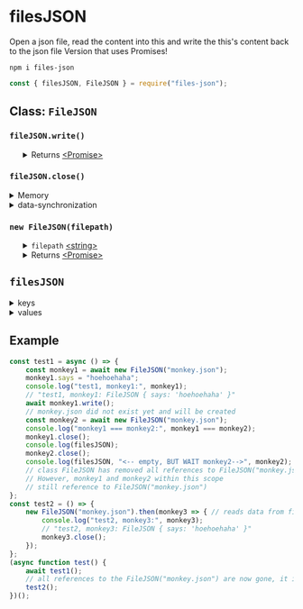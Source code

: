 # filesJSON
Open a json file, read the content into this and write the this's content back to the json file
Version that  uses Promises!
<pre><code>npm i files-json</code></pre>

```javascript
const { filesJSON, FileJSON } = require("files-json");
```
<h2>Class: <code>FileJSON</code></h2>
<h3><code>fileJSON.write()</code></h3>
<ul>
	<details>
		<summary>
			Returns <a href="https://developer.mozilla.org/en-US/docs/Web/JavaScript/Reference/Global_Objects/Promise">&lt;Promise&gt;</a>
		</summary>
		<ul>
		<details>
			<summary>
				<code>resolve</code> <a href="https://developer.mozilla.org/en-US/docs/Web/JavaScript/Reference/Global_Objects/Promise/resolve">&lt;Promise.resolve&gt;</a>
			</summary>
			<ul>
				<details>
					<summary>
						<code>err</code> <a href="https://developer.mozilla.org/en-US/docs/Web/JavaScript/Data_structures#Null_type">&lt;Null&gt;</a> | <a href="https://developer.mozilla.org/en-US/docs/Web/JavaScript/Reference/Global_Objects/Error">&lt;Error&gt;</a>
					</summary>
					Is an error in case <a href="https://nodejs.org/dist/latest-v12.x/docs/api/fs.html#fs_fs_writefile_file_data_options_callback">fs.writeFile()</a> had failed.
				</details>
			</ul>
		</details>
	</ul>
	Returns a <code>Promise</code> that can be awaited and it resolves after the content from <code>fileJSON</code> has been passed through <a href="https://developer.mozilla.org/en-US/docs/Web/JavaScript/Reference/Global_Objects/JSON/stringify">JSON.stringify()</a> and the string has been written into the json file at the <code>filepath</code>. In case the json file does not exist the file will be created. Prototype method and prototype properties will never be pasred by <a href="https://developer.mozilla.org/en-US/docs/Web/JavaScript/Reference/Global_Objects/JSON/stringify">JSON.stringify()</a> and therefore are never written into the json file. This allows developers to create a self implemented class that can extend from the <code>FilesJSON</code> class and make new methods dedicated to a particular configuration file.
	</details>
</ul>
<h3><code>fileJSON.close()</code></h3>
<details>
	<summary>Memory</summary>
	In case the <code>fileJSON</code> is not closed be aware of abundant memory usage because objects are being stored and not used. When the number of connections to a <code>fileJSON</code> at a particular <code>filepath</code> have reached 0 then the <code>fileJSON</code> will be removed from the internal <a href="https://developer.mozilla.org/en-US/docs/Web/JavaScript/Data_structures#Keyed_collections_Maps_Sets_WeakMaps_WeakSets">Map</a>.
</details>
<details>
	<summary>data-synchronization</summary>
	If a json file at that particular <code>filepath</code> is actively opened in a <code>fileJSON</code> object and if the content of that json file at that particular <code>filepath</code> had been modified outside of the <code>fileJSON</code> object these modifications do not reflect back to the <code>fileJSON</code> object. Therefore when a <code>fileJSON</code> had not been closed when it was not used anymore data may be out of sync. However if the particular json file is never modified outside of the <code>fileJSON</code> object, there is nothing to worry about.
</details>
<h3><code>new FileJSON(filepath)</code></h3>
<ul>
	<details>
		<summary>
			<code>filepath</code> <a href="https://developer.mozilla.org/en-US/docs/Web/JavaScript/Data_structures#String_type">&lt;string&gt;</a>
		</summary>
		The <code>filepath</code> will be added to the <code>filesJSON</code> object. 
	</details>
	<details>
		<summary>
			Returns <a href="https://developer.mozilla.org/en-US/docs/Web/JavaScript/Reference/Global_Objects/Promise">&lt;Promise&gt;</a>
		</summary>
		<ul>
			<details>
				<summary>
					<code>resolve</code> <a href="https://developer.mozilla.org/en-US/docs/Web/JavaScript/Reference/Global_Objects/Promise/resolve">&lt;Promise.resolve&gt;</a>
				</summary>
				<ul>
					<details>
						<summary>
							<code>fileJSON</code> <a href="https://developer.mozilla.org/en-US/docs/Web/JavaScript/Reference/Global_Objects/Object">&lt;object&gt;</a>
						</summary>
						On reading either the content of a json file will be passed through <a href="https://developer.mozilla.org/en-US/docs/Web/JavaScript/Reference/Global_Objects/JSON/parse">JSON.parse()</a> or a new empty <code>fileJSON</code> object is created and passed by the <code>callback</code>. In case the json file at the <code>filepath</code> was already opened, that <code>fileJSON</code> will be be passed over by the <code>callback</code>. In case the internal <code>new FileJSON()</code> was still reading and at the same time the same <code>filepath</code> is opened somewhere else by another <code>new FileJSON()</code> the latter will be put into a readQueue and return the same object as the first. 
					</details>
				</ul>
			</details>
		</ul>
		The callback will be executed when the internal <code>fileJSON</code> has finished creating the <code>fileJSON</code>.
	</details>
</ul>
<h2><code>filesJSON</code></h2>
<details>
	<summary>keys</summary>
	The <code>filepath</code>
</details>
<details>
	<summary>values</summary>
	The <code>fileJSON</code> created from <code>new FileJSON()</code>.
</details>
<h2>Example</h2>

```javascript
const test1 = async () => {
	const monkey1 = await new FileJSON("monkey.json");
	monkey1.says = "hoehoehaha";
	console.log("test1, monkey1:", monkey1);
	// "test1, monkey1: FileJSON { says: 'hoehoehaha' }" 
	await monkey1.write();
	// monkey.json did not exist yet and will be created
	const monkey2 = await new FileJSON("monkey.json");
	console.log("monkey1 === monkey2:", monkey1 === monkey2);
	monkey1.close();
	console.log(filesJSON);
	monkey2.close();
	console.log(filesJSON, "<-- empty, BUT WAIT monkey2-->", monkey2);
	// class FileJSON has removed all references to FileJSON("monkey.json")
	// However, monkey1 and monkey2 within this scope 
	// still reference to FileJSON("monkey.json")
};
const test2 = () => {
	new FileJSON("monkey.json").then(monkey3 => { // reads data from file
		console.log("test2, monkey3:", monkey3);
		// "test2, monkey3: FileJSON { says: 'hoehoehaha' }"
		monkey3.close();
	});
};
(async function test() {
	await test1();
	// all references to the FileJSON("monkey.json") are now gone, it is garbage collected
	test2();
})();
```